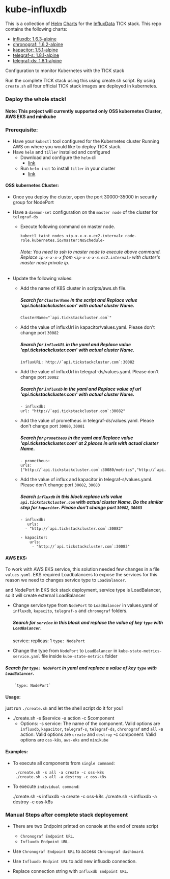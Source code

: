 # kube-influxdb

This is a collection of [Helm](https://github.com/kubernetes/helm) [Charts](https://github.com/kubernetes/charts) for the [InfluxData](https://influxdata.com/time-series-platform) TICK stack. This repo contains the following charts:

- [influxdb: 1.6.3-alpine](/influxdb/README.md)
- [chronograf: 1.6.2-alpine](/chronograf/README.md)
- [kapacitor: 1.5.1-alpine](/kapacitor/README.md)
- [telegraf-s: 1.8.1-alpine](/telegraf-s/README.md)
- [telegraf-ds: 1.8.1-alpine](/telegraf-ds/README.md)

Configuration to monitor Kubernetes with the TICK stack

Run the complete TICK stack using this using create.sh script. By using `create.sh` all four official TICK stack images are deployed in kubernetes.

### Deploy the whole stack!

#### Note: This project will currently supported only OSS kubernetes Cluster, AWS EKS and minikube 

### Prerequisite:

- Have your `kubectl` tool configured for the Kubernetes cluster Running AWS on where you would like to deploy TICK stack.
- Have `helm` and `tiller` installed and configured
  - Download and configure the `helm` cli
    * [link](https://github.com/kubernetes/helm/blob/master/docs/install.md)
  - Run `helm init` to install `tiller` in your cluster
    * [link](https://github.com/kubernetes/helm/blob/master/docs/install.md#installing-tiller)


#### OSS kubernetes Cluster:

- Once you deploy the cluster, open the port 30000-35000 in security group for NodePort

- Have a `daemon-set` configuration on the `master node` of the cluster for `telegraf-ds`
  - Execute following command on master node. 
  
       `kubectl taint nodes <ip-x-x-x-x.ec2.internal> node-role.kubernetes.io/master:NoSchedule-`
       
    ###### Note: You need to ssh to master node to execute above command. Replace `ip-x-x-x-x` from `<ip-x-x-x-x.ec2.internal>` with cluster's master node private ip.  


- Update the following values:

  - Add the name of K8S cluster in scripts/aws.sh file. 
     ##### Search for `ClusterName` in the script and Replace value 'api.tickstackcluster.com' with actual cluster Name.
        ClusterName="`api.tickstackcluster.com`"

  - Add the value of influxUrl in kapacitor/values.yaml. Please don't change port `30082`
     ##### Search for `influxURL` in the yaml and Replace value 'api.tickstackcluster.com' with actual cluster Name.
        influxURL: http://`api.tickstackcluster.com`:30082  

  - Add the value of influxUrl in telegraf-ds/values.yaml. Please don't change port `30082`  
     ##### Search for `influxdb` in the yaml and Replace value of url 'api.tickstackcluster.com' with actual cluster Name.
        - influxdb:
        url: "http://`api.tickstackcluster.com`:30082"

  - Add the value of prometheus in telegraf-ds/values.yaml. Please don't change port `30080`, `30081`
     #####  Search for `prometheus` in the yaml and Replace value 'api.tickstackcluster.com' at 2 places in urls with actual cluster Name.
        - prometheus:
        urls: ["http://`api.tickstackcluster.com`:30080/metrics","http://`api.tickstackcluster.com`:30081/metrics"]
  
  - Add the value of influx and kapacitor in telegraf-s/values.yaml. Please don't change port `30082`, `30083`
     ##### Search `influxdb` in this block replace urls value `api.tickstackcluster.com` with actual cluster Name. Do the similar step for `kapacitor`. Please don't change port `30082`, `30083`
        - influxdb:
           urls:
          - "http://`api.tickstackcluster.com`:30082"

        - kapacitor:
            urls:
             - "http://`api.tickstackcluster.com`:30083"

#### AWS EKS:

To work with AWS EKS service, this solution needed few changes in a file `values.yaml`. EKS required Loadbalancers to expose the services for this reason we need to changes service type to `LoadBalancer`. 

and NodePort In EKS tick stack deployment, service type is LoadBalancer, so it will create external LoadBalancer

  - Change service type from `NodePort` to `LoadBalancer` in values.yaml of `influxdb`, `kapacito`, `telegraf-s` and `chronograf` folders.
    #####  Search for `service` in this block and replace the value of key `type` with `LoadBalancer`.
      service:
        replicas: 1
        `type: NodePort`

  - Change the type from `NodePort` to `LoadBalancer` in `kube-state-metrics-service.yaml` file inside `kube-state-metrics` folder
  #####  Search for `type: NodePort` in yaml and replace a value of key `type` with `LoadBalancer`.
        `type: NodePort`


#### Usage:
just run `./create.sh` and let the shell script do it for you! 

- ./create.sh -s $service -a action -c $component
  - Options:
    -s service:  The name of the component. 
    		    Valid options are `influxdb`, `kapacitor`, `telegraf-s`, `telegraf-ds`, `chronograf` and `all`
    -a action: Valid options are `create` and `destroy`
    -c component: Valid options are `oss-k8s`, `aws-eks` and `minikube`
    
#### Examples:
 - To execute all components from `single command`:

    	./create.sh -s all -a create -c oss-k8s
    	./create.sh -s all -a destroy -c oss-k8s
        
 - To execute `individual command`:

      ./create.sh -s influxdb -a create -c oss-k8s
      ./create.sh -s influxdb -a destroy -c oss-k8s
	

### Manual Steps after complete stack deployement
- There are two Endpoint printed on console at the end of create script 
  - `Chronograf Endpoint URL`.
  - `Influxdb Endpoint URL`.

- Use `Chronograf Endpoint URL` to access `Chronograf dashboard`. 
- Use `Influxdb Endpint URL` to add new influxdb connection.
 - Replace connection string with `Influxdb Endpoint URL`.
